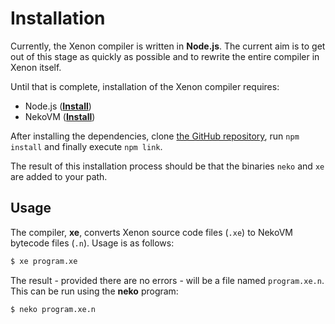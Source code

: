 # Installation

Currently, the Xenon compiler is written in **Node.js**. The current aim is to get out of this stage as quickly as possible and to rewrite the entire compiler in Xenon itself.

Until that is complete, installation of the Xenon compiler requires:
- Node.js (**[Install](https://nodejs.org/en/download/)**)
- NekoVM (**[Install](http://nekovm.org/download)**)

After installing the dependencies, clone [the GitHub repository](https://github.com/lightblub/xenon), run `npm install` and finally execute `npm link`.

The result of this installation process should be that the binaries `neko` and `xe` are added to your path.

## Usage

The compiler, **xe**, converts Xenon source code files (`.xe`) to NekoVM bytecode files (`.n`). Usage is as follows:

```sh
$ xe program.xe
```

The result - provided there are no errors - will be a file named `program.xe.n`. This can be run using the **neko** program:

```sh
$ neko program.xe.n
```
